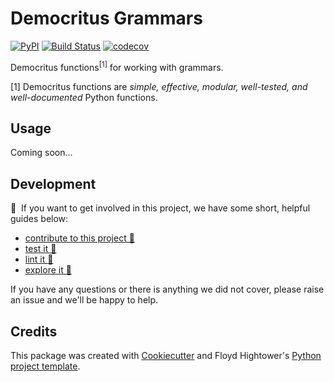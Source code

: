 # Democritus Grammars

[![PyPI](https://img.shields.io/pypi/v/d8s-grammars.svg)](https://pypi.python.org/pypi/d8s-grammars)
[![Build Status](https://travis-ci.com/democritus-project/d8s-grammars.svg?branch=main)](https://travis-ci.com/democritus-project/d8s-grammars)
[![codecov](https://codecov.io/gh/democritus-project/d8s-grammars/branch/main/graph/badge.svg?token=V0WOIXRGMM)](https://codecov.io/gh/democritus-project/d8s-grammars)

Democritus functions<sup>[1]</sup> for working with grammars.

[1] Democritus functions are <i>simple, effective, modular, well-tested, and well-documented</i> Python functions.

## Usage

Coming soon...

## Development

👋 &nbsp;If you want to get involved in this project, we have some short, helpful guides below:

- [contribute to this project 🥇][contributing]
- [test it 🧪][local-dev]
- [lint it 🧹][local-dev]
- [explore it 🔭][local-dev]

If you have any questions or there is anything we did not cover, please raise an issue and we'll be happy to help.

## Credits

This package was created with [Cookiecutter](https://github.com/audreyr/cookiecutter) and Floyd Hightower's [Python project template](https://github.com/fhightower-templates/python-project-template).

[contributing]: https://github.com/democritus-project/.github/blob/main/CONTRIBUTING.md#contributing-a-pr-
[local-dev]: https://github.com/democritus-project/.github/blob/main/CONTRIBUTING.md#local-development-

